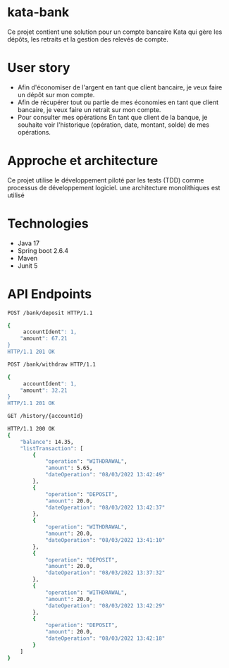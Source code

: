 # kata-bank

Ce projet contient une solution pour un compte bancaire Kata qui gère les dépôts, les retraits et la gestion des relevés de compte. 

# User story
- Afin d'économiser de l'argent en tant que client bancaire, je veux faire un dépôt sur mon compte.
- Afin de récupérer tout ou partie de mes économies en tant que client bancaire, je veux faire un retrait sur mon compte.
- Pour consulter mes opérations En tant que client de la banque, je souhaite voir l'historique (opération, date, montant, solde) de mes opérations.  


# Approche et architecture 

Ce projet utilise le développement piloté par les tests (TDD) comme processus de développement logiciel. une architecture monolithiques  est utilisé

# Technologies

- Java 17
- Spring boot 2.6.4
- Maven
- Junit 5

# API Endpoints

```bash
POST /bank/deposit HTTP/1.1
```
```bash
{
     accountIdent": 1,
    "amount": 67.21
}
HTTP/1.1 201 OK
```


```bash
POST /bank/withdraw HTTP/1.1
```
```bash
{
     accountIdent": 1,
    "amount": 32.21
}
HTTP/1.1 201 OK
```
```bash
GET /history/{accountId}
```
```bash
HTTP/1.1 200 OK
{
    "balance": 14.35,
    "listTransaction": [
        {
            "operation": "WITHDRAWAL",
            "amount": 5.65,
            "dateOperation": "08/03/2022 13:42:49"
        },
        {
            "operation": "DEPOSIT",
            "amount": 20.0,
            "dateOperation": "08/03/2022 13:42:37"
        },
        {
            "operation": "WITHDRAWAL",
            "amount": 20.0,
            "dateOperation": "08/03/2022 13:41:10"
        },
        {
            "operation": "DEPOSIT",
            "amount": 20.0,
            "dateOperation": "08/03/2022 13:37:32"
        },
        {
            "operation": "WITHDRAWAL",
            "amount": 20.0,
            "dateOperation": "08/03/2022 13:42:29"
        },
        {
            "operation": "DEPOSIT",
            "amount": 20.0,
            "dateOperation": "08/03/2022 13:42:18"
        }
    ]
}


```






